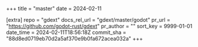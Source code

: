 +++
title = "master"
date = 2024-02-11

[extra]
repo = "gdext"
docs_rel_url = "gdext/master/godot"
pr_url = "https://github.com/godot-rust/gdext"
pr_author = ""
sort_key = 9999-01-01
date_time = 2024-02-11T18:56:18Z
commit_sha = "88d8ed0719eb70d2a5af370e9b0fa672acea032a"
+++


